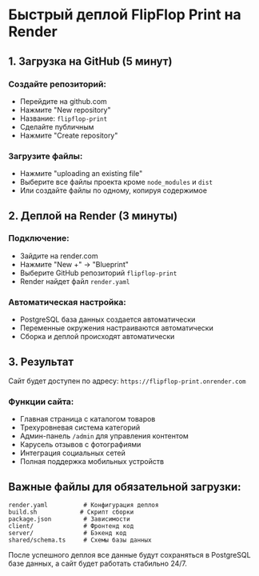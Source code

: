# Быстрый деплой FlipFlop Print на Render

## 1. Загрузка на GitHub (5 минут)

### Создайте репозиторий:
- Перейдите на github.com
- Нажмите "New repository" 
- Название: `flipflop-print`
- Сделайте публичным
- Нажмите "Create repository"

### Загрузите файлы:
- Нажмите "uploading an existing file"
- Выберите все файлы проекта кроме `node_modules` и `dist`
- Или создайте файлы по одному, копируя содержимое

## 2. Деплой на Render (3 минуты)

### Подключение:
- Зайдите на render.com
- Нажмите "New +" → "Blueprint"
- Выберите GitHub репозиторий `flipflop-print`
- Render найдет файл `render.yaml`

### Автоматическая настройка:
- PostgreSQL база данных создается автоматически
- Переменные окружения настраиваются автоматически
- Сборка и деплой происходят автоматически

## 3. Результат

Сайт будет доступен по адресу:
`https://flipflop-print.onrender.com`

### Функции сайта:
- Главная страница с каталогом товаров
- Трехуровневая система категорий
- Админ-панель `/admin` для управления контентом
- Карусель отзывов с фотографиями
- Интеграция социальных сетей
- Полная поддержка мобильных устройств

## Важные файлы для обязательной загрузки:

```
render.yaml          # Конфигурация деплоя
build.sh            # Скрипт сборки
package.json         # Зависимости
client/              # Фронтенд код
server/              # Бэкенд код
shared/schema.ts     # Схемы базы данных
```

После успешного деплоя все данные будут сохраняться в PostgreSQL базе данных, а сайт будет работать стабильно 24/7.